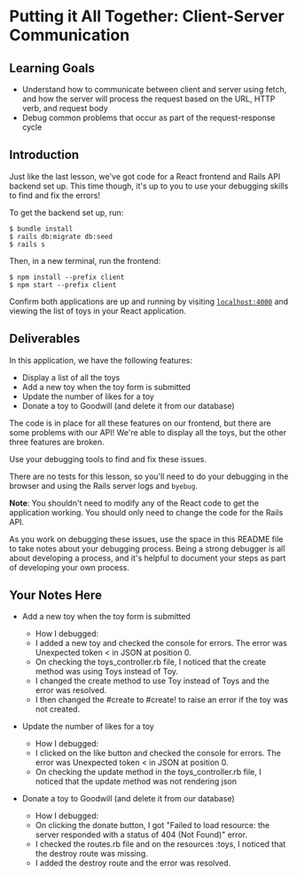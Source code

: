 # Putting it All Together: Client-Server Communication

## Learning Goals

- Understand how to communicate between client and server using fetch, and how
  the server will process the request based on the URL, HTTP verb, and request
  body
- Debug common problems that occur as part of the request-response cycle

## Introduction

Just like the last lesson, we've got code for a React frontend and Rails API
backend set up. This time though, it's up to you to use your debugging skills to
find and fix the errors!

To get the backend set up, run:

```console
$ bundle install
$ rails db:migrate db:seed
$ rails s
```

Then, in a new terminal, run the frontend:

```console
$ npm install --prefix client
$ npm start --prefix client
```

Confirm both applications are up and running by visiting
[`localhost:4000`](http://localhost:4000) and viewing the list of toys in your
React application.

## Deliverables

In this application, we have the following features:

- Display a list of all the toys
- Add a new toy when the toy form is submitted
- Update the number of likes for a toy
- Donate a toy to Goodwill (and delete it from our database)

The code is in place for all these features on our frontend, but there are some
problems with our API! We're able to display all the toys, but the other three
features are broken.

Use your debugging tools to find and fix these issues.

There are no tests for this lesson, so you'll need to do your debugging in the
browser and using the Rails server logs and `byebug`.

**Note**: You shouldn't need to modify any of the React code to get the
application working. You should only need to change the code for the Rails API.

As you work on debugging these issues, use the space in this README file to take
notes about your debugging process. Being a strong debugger is all about
developing a process, and it's helpful to document your steps as part of
developing your own process.

## Your Notes Here

- Add a new toy when the toy form is submitted

  - How I debugged:
  * I added a new toy and checked the console for errors. The error was Unexpected token < in JSON at position 0.
  * On checking the toys_controller.rb file, I noticed that the create method was using Toys instead of Toy.
  * I changed the create method to use Toy instead of Toys and the error was resolved.
  * I then changed the #create to #create! to raise an error if the toy was not created.



- Update the number of likes for a toy

  - How I debugged:
  * I clicked on the like button and checked the console for errors. The error was Unexpected token < in JSON at position 0.
  * On checking the update method in the toys_controller.rb file, I noticed that the update method was not rendering json

- Donate a toy to Goodwill (and delete it from our database)

  - How I debugged:
  * On clicking the donate button, I got "Failed to load resource: the server responded with a status of 404 (Not Found)" error.
  * I checked the routes.rb file and on the resources :toys, I noticed that the destroy route was missing.
  * I added the destroy route and the error was resolved.
